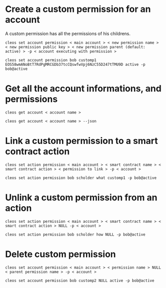 # Create a custom permission for an account

A custom permission has all the permissions of his childrens.

```
cleos set account permission < main account > < new permission name > < new permission public key > < new permission parent (default: active) > -p < account executing with permission >

cleos set account permission bob customp1 EOS58wmANoBtT7RdPgMRCGDb37tcCQswfwVpj6NzC55D247tTMU9D active -p bob@active
```

# Get all the account informations, and permissions

```
cleos get account < account name >

cleos get account < account name > --json
```

# Link a custom permission to a smart contract action

```
cleos set action permission < main account > < smart contract name > < smart contract action > < permission to link > -p < account >

cleos set action permission bob scholder what customp1 -p bob@active
```

# Unlink a custom permission from an action

```
cleos set action permission < main account > < smart contract name > < smart contract action > NULL -p < account >

cleos set action permission bob scholder how NULL -p bob@active
```

# Delete custom permission

```
cleos set account permission < main account > < permission name > NULL < parent permission name > -p < account >

cleos set account permission bob customp2 NULL active -p bob@active
```

